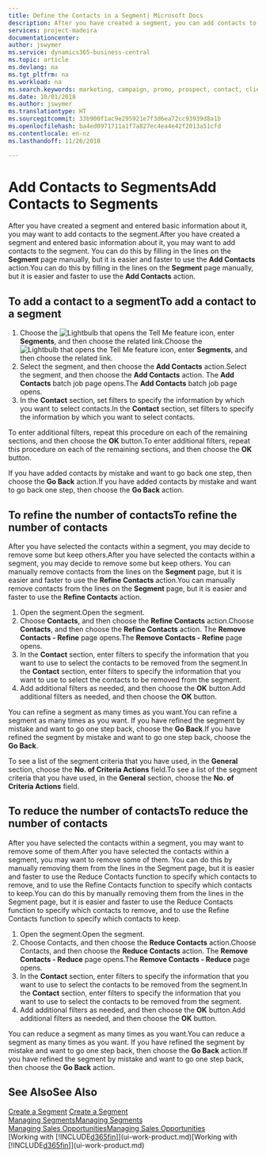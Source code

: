 ```yaml
---
title: Define the Contacts in a Segment| Microsoft Docs
description: After you have created a segment, you can add contacts to the segment, for example, as part of a marketing campaign targeting particular customers or clients.
services: project-madeira
documentationcenter: 
author: jswymer
ms.service: dynamics365-business-central
ms.topic: article
ms.devlang: na
ms.tgt_pltfrm: na
ms.workload: na
ms.search.keywords: marketing, campaign, promo, prospect, contact, client, customer
ms.date: 10/01/2018
ms.author: jswymer
ms.translationtype: HT
ms.sourcegitcommit: 33b900f1ac9e295921e7f3d6ea72cc93939d8a1b
ms.openlocfilehash: ba4ed0971711a1f7a827ec4ea4e42f2013a51cfd
ms.contentlocale: en-nz
ms.lasthandoff: 11/26/2018

---
```

# <a name="add-contacts-to-segments"></a><span data-ttu-id="78d3c-103">Add Contacts to Segments</span><span class="sxs-lookup"><span data-stu-id="78d3c-103">Add Contacts to Segments</span></span>
<span data-ttu-id="78d3c-104">After you have created a segment and entered basic information about it, you may want to add contacts to the segment.</span><span class="sxs-lookup"><span data-stu-id="78d3c-104">After you have created a segment and entered basic information about it, you may want to add contacts to the segment.</span></span> <span data-ttu-id="78d3c-105">You can do this by filling in the lines on the **Segment** page manually, but it is easier and faster to use the **Add Contacts** action.</span><span class="sxs-lookup"><span data-stu-id="78d3c-105">You can do this by filling in the lines on the **Segment** page manually, but it is easier and faster to use the **Add Contacts** action.</span></span>

## <a name="to-add-a-contact-to-a-segment"></a><span data-ttu-id="78d3c-106">To add a contact to a segment</span><span class="sxs-lookup"><span data-stu-id="78d3c-106">To add a contact to a segment</span></span>
1. <span data-ttu-id="78d3c-107">Choose the ![Lightbulb that opens the Tell Me feature](media/ui-search/search_small.png "Tell me what you want to do") icon, enter **Segments**, and then choose the related link.</span><span class="sxs-lookup"><span data-stu-id="78d3c-107">Choose the ![Lightbulb that opens the Tell Me feature](media/ui-search/search_small.png "Tell me what you want to do") icon, enter **Segments**, and then choose the related link.</span></span>  
2. <span data-ttu-id="78d3c-108">Select the segment, and then choose the **Add Contacts** action.</span><span class="sxs-lookup"><span data-stu-id="78d3c-108">Select the segment, and then choose the **Add Contacts** action.</span></span> <span data-ttu-id="78d3c-109">The **Add Contacts** batch job page opens.</span><span class="sxs-lookup"><span data-stu-id="78d3c-109">The **Add Contacts** batch job page opens.</span></span>
3. <span data-ttu-id="78d3c-110">In the **Contact** section, set filters to specify the information by which you want to select contacts.</span><span class="sxs-lookup"><span data-stu-id="78d3c-110">In the **Contact** section, set filters to specify the information by which you want to select contacts.</span></span>

<span data-ttu-id="78d3c-111">To enter additional filters, repeat this procedure on each of the remaining sections, and then choose the **OK** button.</span><span class="sxs-lookup"><span data-stu-id="78d3c-111">To enter additional filters, repeat this procedure on each of the remaining sections, and then choose the **OK** button.</span></span>

<span data-ttu-id="78d3c-112">If you have added contacts by mistake and want to go back one step, then choose the **Go Back** action.</span><span class="sxs-lookup"><span data-stu-id="78d3c-112">If you have added contacts by mistake and want to go back one step, then choose the **Go Back** action.</span></span>

## <a name="to-refine-the-number-of-contacts"></a><span data-ttu-id="78d3c-113">To refine the number of contacts</span><span class="sxs-lookup"><span data-stu-id="78d3c-113">To refine the number of contacts</span></span>
<span data-ttu-id="78d3c-114">After you have selected the contacts within a segment, you may decide to remove some but keep others.</span><span class="sxs-lookup"><span data-stu-id="78d3c-114">After you have selected the contacts within a segment, you may decide to remove some but keep others.</span></span> <span data-ttu-id="78d3c-115">You can manually remove contacts from the lines on the **Segment** page, but it is easier and faster to use the **Refine Contacts** action.</span><span class="sxs-lookup"><span data-stu-id="78d3c-115">You can manually remove contacts from the lines on the **Segment** page, but it is easier and faster to use the **Refine Contacts** action.</span></span>

1. <span data-ttu-id="78d3c-116">Open the segment.</span><span class="sxs-lookup"><span data-stu-id="78d3c-116">Open the segment.</span></span>
2. <span data-ttu-id="78d3c-117">Choose **Contacts**, and then choose the **Refine Contacts** action.</span><span class="sxs-lookup"><span data-stu-id="78d3c-117">Choose **Contacts**, and then choose the **Refine Contacts** action.</span></span> <span data-ttu-id="78d3c-118">The **Remove Contacts - Refine** page opens.</span><span class="sxs-lookup"><span data-stu-id="78d3c-118">The **Remove Contacts - Refine** page opens.</span></span>
3. <span data-ttu-id="78d3c-119">In the **Contact** section, enter filters to specify the information that you want to use to select the contacts to be removed from the segment.</span><span class="sxs-lookup"><span data-stu-id="78d3c-119">In the **Contact** section, enter filters to specify the information that you want to use to select the contacts to be removed from the segment.</span></span>
4. <span data-ttu-id="78d3c-120">Add additional filters as needed, and then choose the **OK** button.</span><span class="sxs-lookup"><span data-stu-id="78d3c-120">Add additional filters as needed, and then choose the **OK** button.</span></span>

<span data-ttu-id="78d3c-121">You can refine a segment as many times as you want.</span><span class="sxs-lookup"><span data-stu-id="78d3c-121">You can refine a segment as many times as you want.</span></span> <span data-ttu-id="78d3c-122">If you have refined the segment by mistake and want to go one step back, choose the **Go Back**.</span><span class="sxs-lookup"><span data-stu-id="78d3c-122">If you have refined the segment by mistake and want to go one step back, choose the **Go Back**.</span></span>

<span data-ttu-id="78d3c-123">To see a list of the segment criteria that you have used, in the **General** section, choose the **No. of Criteria Actions** field.</span><span class="sxs-lookup"><span data-stu-id="78d3c-123">To see a list of the segment criteria that you have used, in the **General** section, choose the **No. of Criteria Actions** field.</span></span>

## <a name="to-reduce-the-number-of-contacts"></a><span data-ttu-id="78d3c-124">To reduce the number of contacts</span><span class="sxs-lookup"><span data-stu-id="78d3c-124">To reduce the number of contacts</span></span>
<span data-ttu-id="78d3c-125">After you have selected the contacts within a segment, you may want to remove some of them.</span><span class="sxs-lookup"><span data-stu-id="78d3c-125">After you have selected the contacts within a segment, you may want to remove some of them.</span></span> <span data-ttu-id="78d3c-126">You can do this by manually removing them from the lines in the Segment page, but it is easier and faster to use the Reduce Contacts function to specify which contacts to remove, and to use the Refine Contacts function to specify which contacts to keep.</span><span class="sxs-lookup"><span data-stu-id="78d3c-126">You can do this by manually removing them from the lines in the Segment page, but it is easier and faster to use the Reduce Contacts function to specify which contacts to remove, and to use the Refine Contacts function to specify which contacts to keep.</span></span>

1. <span data-ttu-id="78d3c-127">Open the segment.</span><span class="sxs-lookup"><span data-stu-id="78d3c-127">Open the segment.</span></span>
2. <span data-ttu-id="78d3c-128">Choose Contacts, and then choose the **Reduce Contacts** action.</span><span class="sxs-lookup"><span data-stu-id="78d3c-128">Choose Contacts, and then choose the **Reduce Contacts** action.</span></span> <span data-ttu-id="78d3c-129">The **Remove Contacts - Reduce** page opens.</span><span class="sxs-lookup"><span data-stu-id="78d3c-129">The **Remove Contacts - Reduce** page opens.</span></span>
3. <span data-ttu-id="78d3c-130">In the **Contact** section, enter filters to specify the information that you want to use to select the contacts to be removed from the segment.</span><span class="sxs-lookup"><span data-stu-id="78d3c-130">In the **Contact** section, enter filters to specify the information that you want to use to select the contacts to be removed from the segment.</span></span>
4. <span data-ttu-id="78d3c-131">Add additional filters as needed, and then choose the **OK** button.</span><span class="sxs-lookup"><span data-stu-id="78d3c-131">Add additional filters as needed, and then choose the **OK** button.</span></span>

<span data-ttu-id="78d3c-132">You can reduce a segment as many times as you want.</span><span class="sxs-lookup"><span data-stu-id="78d3c-132">You can reduce a segment as many times as you want.</span></span> <span data-ttu-id="78d3c-133">If you have refined the segment by mistake and want to go one step back, then choose the **Go Back** action.</span><span class="sxs-lookup"><span data-stu-id="78d3c-133">If you have refined the segment by mistake and want to go one step back, then choose the **Go Back** action.</span></span>

## <a name="see-also"></a><span data-ttu-id="78d3c-134">See Also</span><span class="sxs-lookup"><span data-stu-id="78d3c-134">See Also</span></span>
<span data-ttu-id="78d3c-135">[Create a Segment](marketing-how-create-segment.md) </span><span class="sxs-lookup"><span data-stu-id="78d3c-135">[Create a Segment](marketing-how-create-segment.md) </span></span>  
[<span data-ttu-id="78d3c-136">Managing Segments</span><span class="sxs-lookup"><span data-stu-id="78d3c-136">Managing Segments</span></span>](marketing-segments.md)  
[<span data-ttu-id="78d3c-137">Managing Sales Opportunities</span><span class="sxs-lookup"><span data-stu-id="78d3c-137">Managing Sales Opportunities</span></span>](marketing-manage-sales-opportunities.md)  
<span data-ttu-id="78d3c-138">[Working with [!INCLUDE[d365fin](includes/d365fin_md.md)]](ui-work-product.md)</span><span class="sxs-lookup"><span data-stu-id="78d3c-138">[Working with [!INCLUDE[d365fin](includes/d365fin_md.md)]](ui-work-product.md)</span></span>  

